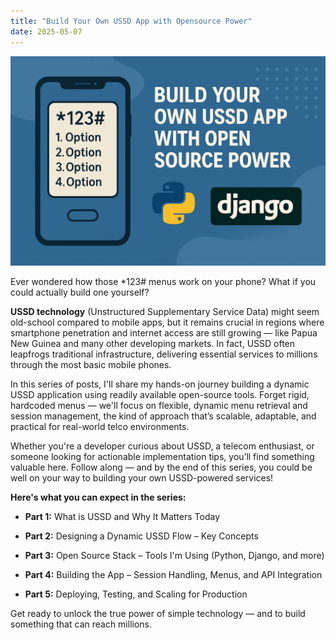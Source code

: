 ```yaml
---
title: "Build Your Own USSD App with Opensource Power"
date: 2025-05-07
---
```

![Intro banner image.](/assets/images/intro-post-banner.jpg)

Ever wondered how those *123# menus work on your phone?
What if you could actually build one yourself?

**USSD technology** (Unstructured Supplementary Service Data) might seem old-school compared to mobile apps, but it remains crucial in regions where smartphone penetration and internet access are still growing — like Papua New Guinea and many other developing markets.
In fact, USSD often leapfrogs traditional infrastructure, delivering essential services to millions through the most basic mobile phones.

In this series of posts, I'll share my hands-on journey building a dynamic USSD application using readily available open-source tools.
Forget rigid, hardcoded menus — we'll focus on flexible, dynamic menu retrieval and session management, the kind of approach that’s scalable, adaptable, and practical for real-world telco environments.

Whether you're a developer curious about USSD, a telecom enthusiast, or someone looking for actionable implementation tips, you’ll find something valuable here. Follow along — and by the end of this series, you could be well on your way to building your own USSD-powered services!

**Here's what you can expect in the series:**

* **Part 1:** What is USSD and Why It Matters Today

* **Part 2:** Designing a Dynamic USSD Flow – Key Concepts

* **Part 3:** Open Source Stack – Tools I'm Using (Python, Django, and more)

* **Part 4:** Building the App – Session Handling, Menus, and API Integration

* **Part 5:** Deploying, Testing, and Scaling for Production

Get ready to unlock the true power of simple technology — and to build something that can reach millions.
